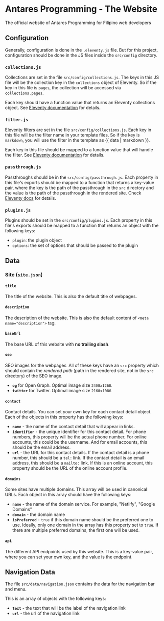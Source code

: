 # Antares Programming - The Website
The official website of Antares Programming for Filipino web developers

## Configuration

Generally, configuration is done in the `.eleventy.js` file. But for this project, configuration should be done in the JS files inside the `src/config` directory.

### `collections.js`
Collections are set in the file `src/config/collections.js`. The keys in this JS file will be the collection key in the `collections` object of Eleventy. So if the key in this file is `pages`, the collection will be accessed via `collections.pages`.

Each key should have a function value that returns an Eleventy collections object. See [Eleventy documentation](https://www.11ty.dev/docs/collections/#collection-api-methods) for details.

### `filter.js`
Eleventy filters are set in the file `src/config/collections.js`. Each key in this file will be the filter name in your template files. So if the key is `markdown`, you will use the filter in the template as {{ data | markdown }}.

Each key in this file should be mapped to a function value that will handle the filter. See [Eleventy documentation](https://www.11ty.dev/docs/filters/) for details.

### `passthrough.js`
Passthroughs should be in the `src/config/passthrough.js`. Each property in this file's exports should be mapped to a function that returns a key-value pair, where the key is the path of the passthrough in the `src` directory and the value is the path of the passthrough in the rendered site. Check [Eleventy docs](https://www.11ty.dev/docs/copy/) for details.

### `plugins.js`
Plugins should be set in the `src/config/plugins.js`. Each property in this file's exports should be mapped to a function that returns an object with the following keys:
- `plugin`: the plugin object
- `options`: the set of options that should be passed to the plugin

## Data
### Site (`site.json`)

#### `title`
The title of the website. This is also the default title of webpages.

#### `description`
The description of the website. This is also the default content of `<meta name="description">` tag.

#### `baseUrl`
The base URL of this website with **no trailing slash**.

#### `seo`
SEO images for the webpages. All of these keys have an `src` property which should contain the *rendered path* (path in the rendered site, not in the `src` directory) of the SEO image.
- **`og`** for Open Graph. Optimal image size `2400x1260`.
- **`twitter`** for Twitter. Optimal image size `2160x1080`.

#### `contact`
Contact details. You can set your own key for each contact detail object. Each of the objects in this property has the following keys:
- **`name`** - the name of the contact detail that will appear in links.
- **`identifier`** - the unique identifier for this contact detail. For phone numbers, this property will be the actual phone number. For online accounts, this could be the username. And for email accounts, this should be the email address.
- **`url`** - the URL for this contact details. If the contact detail is a phone number, this should be a `tel:` link. If the contact detail is an email address, this should be a `mailto:` link. If this is an online account, this property should be the URL of the online account profile.

#### `domains`
Some sites have multiple domains. This array will be used in canonical URLs. Each object in this array should have the following keys:
- **`name`** - the name of the domain service. For example, "Netlify", "Google Domains"
- **`domain`** - the domain name
- **`isPreferred`** -  `true` if this domain name should be the preferred one to use. Ideally, only one domain in the array has this property set to `true`. If there are multiple preferred domains, the first one will be used.

#### `api`
The different API endpoints used by this website. This is a key-value pair, where you can set your own key, and the value is the endpoint.

## Navigation Data
The file `src/data/navigation.json` contains the data for the navigation bar and menu.

This is an array of objects with the following keys:

- **`text`** - the text that will be the label of the navigation link
- **`url`** - the url of the navigation link